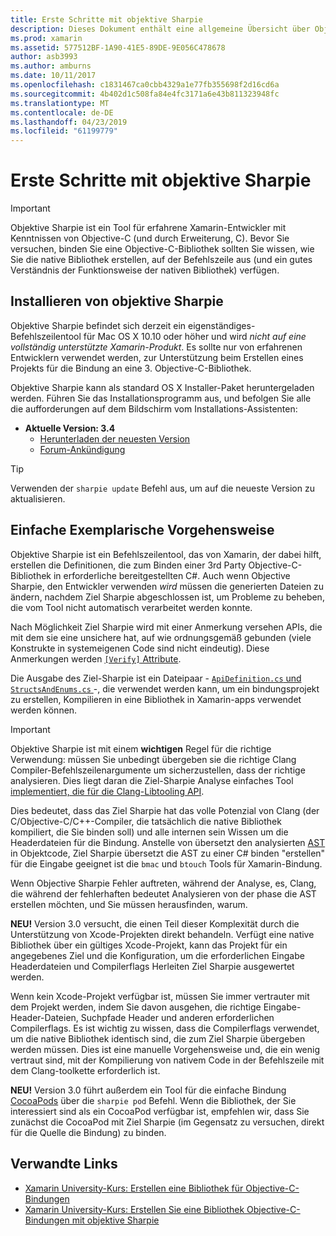 ```yaml
---
title: Erste Schritte mit objektive Sharpie
description: Dieses Dokument enthält eine allgemeine Übersicht über Objective Sharpie, das Tool verwendet, um die Erstellung von automatisieren C# -Bindungen mit Objective-C-Code.
ms.prod: xamarin
ms.assetid: 577512BF-1A90-41E5-89DE-9E056C478678
author: asb3993
ms.author: amburns
ms.date: 10/11/2017
ms.openlocfilehash: c1831467ca0cbb4329a1e77fb355698f2d16cd6a
ms.sourcegitcommit: 4b402d1c508fa84e4fc3171a6e43b811323948fc
ms.translationtype: MT
ms.contentlocale: de-DE
ms.lasthandoff: 04/23/2019
ms.locfileid: "61199779"
---
```

# <a name="getting-started-with-objective-sharpie"></a>Erste Schritte mit objektive Sharpie

> [!IMPORTANT]
> Objektive Sharpie ist ein Tool für erfahrene Xamarin-Entwickler mit Kenntnissen von Objective-C (und durch Erweiterung, C). Bevor Sie versuchen, binden Sie eine Objective-C-Bibliothek sollten Sie wissen, wie Sie die native Bibliothek erstellen, auf der Befehlszeile aus (und ein gutes Verständnis der Funktionsweise der nativen Bibliothek) verfügen.

<a name="installing" />

## <a name="installing-objective-sharpie"></a>Installieren von objektive Sharpie

Objektive Sharpie befindet sich derzeit ein eigenständiges-Befehlszeilentool für Mac OS X 10.10 oder höher und wird _nicht auf eine vollständig unterstützte Xamarin-Produkt_. Es sollte nur von erfahrenen Entwicklern verwendet werden, zur Unterstützung beim Erstellen eines Projekts für die Bindung an eine 3. Objective-C-Bibliothek.

Objektive Sharpie kann als standard OS X Installer-Paket heruntergeladen werden.
Führen Sie das Installationsprogramm aus, und befolgen Sie alle die aufforderungen auf dem Bildschirm vom Installations-Assistenten:

- **Aktuelle Version: 3.4**
  - [Herunterladen der neuesten Version](https://dl.xamarin.com/objective-sharpie/ObjectiveSharpie.pkg)
  - [Forum-Ankündigung](https://forums.xamarin.com/discussion/104800/objective-sharpie-3-4)

> [!TIP]
> Verwenden der `sharpie update` Befehl aus, um auf die neueste Version zu aktualisieren.

## <a name="basic-walkthrough"></a>Einfache Exemplarische Vorgehensweise

Objektive Sharpie ist ein Befehlszeilentool, das von Xamarin, der dabei hilft, erstellen die Definitionen, die zum Binden einer 3rd Party Objective-C-Bibliothek in erforderliche bereitgestellten C#.
Auch wenn Objective Sharpie, den Entwickler verwenden *wird* müssen die generierten Dateien zu ändern, nachdem Ziel Sharpie abgeschlossen ist, um Probleme zu beheben, die vom Tool nicht automatisch verarbeitet werden konnte.

Nach Möglichkeit Ziel Sharpie wird mit einer Anmerkung versehen APIs, die mit dem sie eine unsichere hat, auf wie ordnungsgemäß gebunden (viele Konstrukte in systemeigenen Code sind nicht eindeutig).
Diese Anmerkungen werden [ `[Verify]` Attribute](~/cross-platform/macios/binding/objective-sharpie/platform/verify.md).

Die Ausgabe des Ziel-Sharpie ist ein Dateipaar - [ `ApiDefinition.cs` und `StructsAndEnums.cs` ](~/cross-platform/macios/binding/objective-sharpie/platform/apidefinitions-structsandenums.md) -, die verwendet werden kann, um ein bindungsprojekt zu erstellen, Kompilieren in eine Bibliothek in Xamarin-apps verwendet werden können.

> [!IMPORTANT]
> Objektive Sharpie ist mit einem **wichtigen** Regel für die richtige Verwendung: müssen Sie unbedingt übergeben sie die richtige Clang Compiler-Befehlszeilenargumente um sicherzustellen, dass der richtige analysieren. Dies liegt daran die Ziel-Sharpie Analyse einfaches Tool [implementiert, die für die Clang-Libtooling API](http://clang.llvm.org/docs/LibTooling.html).

Dies bedeutet, dass das Ziel Sharpie hat das volle Potenzial von Clang (der C/Objective-C/C++-Compiler, die tatsächlich die native Bibliothek kompiliert, die Sie binden soll) und alle internen sein Wissen um die Headerdateien für die Bindung.
Anstelle von übersetzt den analysierten [AST](https://en.wikipedia.org/wiki/Abstract_syntax_tree) in Objektcode, Ziel Sharpie übersetzt die AST zu einer C# binden "erstellen" für die Eingabe geeignet ist die `bmac` und `btouch` Tools für Xamarin-Bindung.

Wenn Objective Sharpie Fehler auftreten, während der Analyse, es, Clang, die während der fehlerhaften bedeutet Analysieren von der phase die AST erstellen möchten, und Sie müssen herausfinden, warum.

**NEU!** Version 3.0 versucht, die einen Teil dieser Komplexität durch die Unterstützung von Xcode-Projekten direkt behandeln. Verfügt eine native Bibliothek über ein gültiges Xcode-Projekt, kann das Projekt für ein angegebenes Ziel und die Konfiguration, um die erforderlichen Eingabe Headerdateien und Compilerflags Herleiten Ziel Sharpie ausgewertet werden.

Wenn kein Xcode-Projekt verfügbar ist, müssen Sie immer vertrauter mit dem Projekt werden, indem Sie davon ausgehen, die richtige Eingabe-Header-Dateien, Suchpfade Header und anderen erforderlichen Compilerflags. Es ist wichtig zu wissen, dass die Compilerflags verwendet, um die native Bibliothek identisch sind, die zum Ziel Sharpie übergeben werden müssen. Dies ist eine manuelle Vorgehensweise und, die ein wenig vertraut sind, mit der Kompilierung von nativem Code in der Befehlszeile mit dem Clang-toolkette erforderlich ist.

**NEU!** Version 3.0 führt außerdem ein Tool für die einfache Bindung [CocoaPods](https://cocoapods.org) über die `sharpie pod` Befehl.
Wenn die Bibliothek, der Sie interessiert sind als ein CocoaPod verfügbar ist, empfehlen wir, dass Sie zunächst die CocoaPod mit Ziel Sharpie (im Gegensatz zu versuchen, direkt für die Quelle die Bindung) zu binden.

## <a name="related-links"></a>Verwandte Links

- [Xamarin University-Kurs: Erstellen eine Bibliothek für Objective-C-Bindungen](https://university.xamarin.com/classes/track/all#building-an-objective-c-bindings-library)
- [Xamarin University-Kurs: Erstellen Sie eine Bibliothek Objective-C-Bindungen mit objektive Sharpie](https://university.xamarin.com/classes/track/all#build-an-objective-c-bindings-library-with-objective-sharpie)
